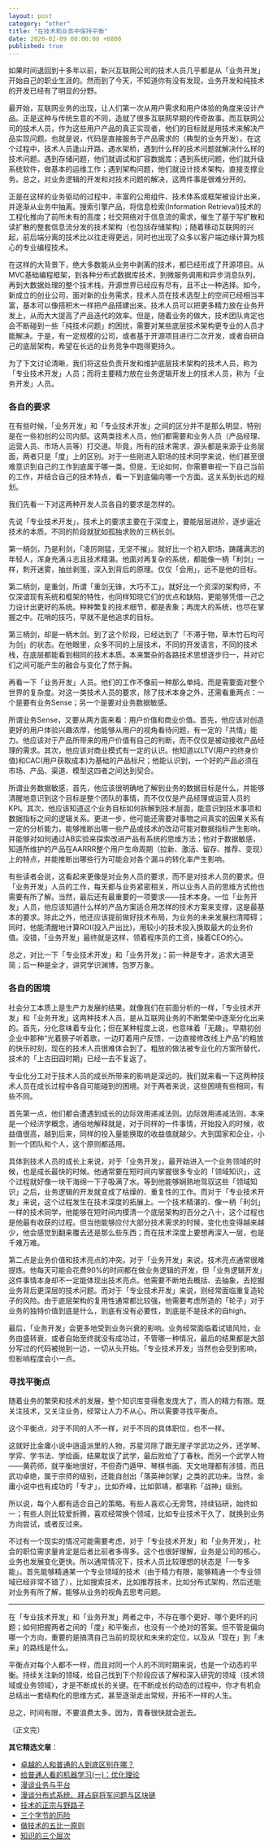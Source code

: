 ```yaml
---
layout: post
category: "other"
title: "在技术和业务中保持平衡"
date: 2020-02-09 00:00:00 +0800
published: true
---
```


如果时间退回到十多年以前，新兴互联网公司的技术人员几乎都是从「业务开发」开始自己的职业生涯的。然而到了今天，不知道你有没有发现，业务开发和纯技术的开发已经有了明显的分野。

<!--more-->

最开始，互联网业务的出现，让人们第一次从用户需求和用户体验的角度来设计产品。正是这种与传统生意的不同，造就了很多互联网早期的传奇故事。而互联网公司的技术人员，作为这些用户产品的真正实现者，他们的目标就是用技术来解决产品实现问题。也就是说，代码是直接服务于产品需求的（典型的业务开发）。在这个过程中，技术人员逢山开路，遇水架桥，遇到什么样的技术问题就解决什么样的技术问题。遇到存储问题，他们就调试和扩容数据库；遇到系统问题，他们就升级系统软件，做基本的运维工作；遇到架构问题，他们就设计技术架构，直接支撑业务。总之，对业务逻辑的开发和对技术问题的解决，这两件事是很难分开的。

正是在这样的业务驱动的过程中，丰富的公用组件、技术体系或框架被设计出来，并逐渐从业务中抽离。搜索引擎产品，将信息检索(Information Retrieval)技术的工程化推向了前所未有的高度；社交网络对于信息流的需求，催生了基于写扩散和读扩散的整套信息流分发的技术架构（也包括存储架构）；随着移动互联网的兴起，前后端分离的技术比以往走得更远，同时也出现了众多以客户端边缘计算为核心的专业编程技术。

在这样的大背景下，绝大多数能从业务中剥离的技术，都已经形成了开源项目。从MVC基础编程框架，到各种分布式数据库技术，到微服务调用和异步消息队列，再到大数据处理的整个技术栈，开源世界已经应有尽有，且不止一种选择。如今，新成立的创业公司，面对新的业务需求，技术人员在技术选型上的空间已经相当丰富，基本可以像搭积木一样把产品搭建出来。技术人员可以把更多精力放在业务开发上，从而大大提高了产品迭代的效率。但是，随着业务的做大，技术团队肯定也会不断碰到一些「纯技术问题」的困扰，需要对某些底层技术架构更专业的人员才能解决。于是，有一定规模的公司，或者基于开源项目进行二次开发，或者自研自己的底层架构，希望在长远的业务竞争中跑得更持久。

为了下文讨论清晰，我们将这些负责开发和维护底层技术架构的技术人员，称为「专业技术开发」人员；而将主要精力放在业务逻辑开发上的技术人员，称为「业务开发」人员。

### 各自的要求

在有些时候，「业务开发」和「专业技术开发」之间的区分并不是那么明显，特别是在一些初创的公司内部。这两类技术人员，他们都需要和业务人员（产品经理、运营人员、市场人员等）打交道。毕竟，所有的技术需求，源头都是来源于业务层面，两者只是「度」上的区别。对于一些刚进入职场的技术同学来说，他们甚至很难意识到自己的工作到底属于哪一类。但是，无论如何，你需要审视一下自己当前的工作，并结合自己的技术特点，看一下到底偏向哪一个方面。这关系到长远的规划。

我们先看一下对这两种开发人员各自的要求是怎样的。

先说「专业技术开发」，技术上的要求主要在于深度上，要能层层进阶，逐步逼近技术的本质。不同的阶段就犹如孤独求败的三柄长剑。

第一柄剑，乃是利剑，「凌厉刚猛，无坚不摧」。就好比一个初入职场，踌躇满志的年轻人，浑身充满斗志且技术精湛。他面对再复杂的系统，都能像一柄「利剑」一样，刺开迷雾，抽丝剥茧，深入到背后的原理。仅仅「会用」，远不是他的目标。

第二柄剑，是重剑，所谓「重剑无锋，大巧不工」。就好比一个资深的架构师，不仅深谙现有系统和框架的特性，也同样知晓它们的优点和缺陷，更能够凭借一己之力设计出更好的系统。种种繁复的技术细节，都是表象；再庞大的系统，也尽在掌握之中。花哨的技巧，早就不是他追求的目标。

第三柄剑，却是一柄木剑。到了这个阶段，已经达到了「不滞于物，草木竹石均可为剑」的状态。在他眼里，众多不同的上层技术，不同的开发语言，不同的技术栈，在底层都能看到相同的技术本质。本来繁杂的各路技术思想逐步归一，并对它们之间可能产生的融合与变化了然于胸。

再看一下「业务开发」人员。他们的工作不像前一种那么单纯，而是需要面对整个世界的复杂度。对这一类技术人员的要求，除了技术本身之外，还需看重两点：一个是要有业务Sense；另一个是要对业务数据敏感。

所谓业务Sense，又要从两方面来看：用户价值和商业价值。首先，他应该对创造更好的用户体验兴趣浓厚，他能够从用户的视角看待问题，有一定的「共情」能力。他应该对于产品所带来的用户价值有自己的判断，而不仅仅是被动接收产品经理的需求。其次，他应该对商业模式有一定的认识。他知道以LTV(用户的终身价值)和CAC(用户获取成本)为基础的产品标尺；他能认识到，一个好的产品必须在市场、产品、渠道、模型这四者之间达到契合。

所谓业务数据敏感，首先，他应该很明确地了解到业务的数据目标是什么，并能够清醒地意识到这个目标是整个团队的事情，而不仅仅是产品经理或运营人员的KPI。其次，他应该知道这个业务目标如何拆解到技术层面，能意识到技术事项和数据指标之间的逻辑关系。更进一步，他可能还需要对事物之间真实的因果关系有一定的分析能力，能够推断出哪一些产品或技术的改动可能对数据指标产生影响，并能够对如何通过AB实验来探索改进产品有系统的思维方法；他对于数据敏感，知道所维护的产品在AARRR整个用户生命周期（拉新、激活、留存、推荐、变现）上的特点，并能推断出哪些行为可能会对各个漏斗的转化率产生影响。

有些读者会说，这看起来更像是对业务人员的要求，而不是对技术人员的要求。但「业务开发」人员的工作，每天都与业务紧密相关，所以业务人员的思维方式他也需要有所了解。当然，最后还有最重要的一项要求——技术本身。一位「业务开发」人员，他应该知道什么样的产品方案适合用怎样的技术方案来支撑，这是最基本的要求。除此之外，他还应该提前做好技术布局，为业务的未来发展扫清障碍；同时，他能清醒地计算ROI(投入产出比)，用较小的技术投入换取最大的业务价值。没错，「业务开发」最终就是这样，领着程序员的工资，操着CEO的心。

总之，对比一下「专业技术开发」和「业务开发」：前一种是专才，追求大道至简；后一种是全才，讲究学识渊博，包罗万象。

### 各自的困境

社会分工本质上是生产力发展的结果。就像我们在前面分析的一样，「专业技术开发」和「业务开发」这两种技术人员，是从互联网业务的不断繁荣中逐渐分化出来的。首先，分化意味着专业化；但在某种程度上说，也意味着「无趣」。早期初创企业中那种“光着膀子听着歌，一边盯着用户反馈，一边直接修改线上产品”的粗放的快乐时刻，现在的技术人员很难体会到了。粗放的做法被专业化的方案所替代，技术的「上古田园时期」已经一去不复返了。

专业化分工对于技术人员的成长所带来的影响是深远的。我们就来看一下这两种技术人员在成长过程中各自可能碰到的困境。对于两者来说，这些困境有些相同，有些不同。

首先第一点，他们都会遭遇到成长的边际效用递减法则。边际效用递减法则，本来是一个经济学概念，通俗地解释就是，对于同样的一件事情，开始投入的时候，收益值很高，越到后来，同样的投入量能换取的收益值就越少。大到国家和企业，小到一个团队和个人，这个原则都适用。

具体到技术人员的成长上来说，对于「业务开发」，最开始进入一个业务领域的时候，也是成长最快的时候。他通常要在短时间内掌握很多专业的「领域知识」，这个过程就好像一块干海绵一下子吸满了水。等到他能够娴熟地驾驭这些「领域知识」之后，业务逻辑的开发就变成了枯燥的、重复性的工作。而对于「专业技术开发」来说，这个过程发生在技术深度的拓展上。一个技术精湛的、像一柄「利剑」一样的技术同学，他能够在短时间内摸清一个底层架构的百分之八十，这个过程也是他最有收获的过程。但当他能够应付大部分技术需求的时候，变化也变得越来越少，他会感觉到翻来覆去还是那么些东西；而在技术深度上要想再深入一层，也是千难万难。

第二点是业务价值和技术亮点的冲突。对于「业务开发」来说，技术亮点通常很难提炼。他每天可能会花费90%的时间都在做业务逻辑的开发，但「业务逻辑开发」这件事情本身却不一定能体现出技术亮点。他需要不断地去概括、去抽象，去挖掘业务背后更深层的技术问题。而对于「专业技术开发」来说，则经常面临重复造轮子的风险。由于底层架构的复用性通常都比较强，他需要考虑所造的「轮子」对于业务的独特价值到底是什么，到底有没有必要性，到底是不是技术的自high。

最后，「业务开发」会更多地受到业务兴衰的影响。业务经常面临着试错风险，业务由盛转衰，或者自始至终就没有成功过，不管哪一种情况，最后的结果都是大部分写过的代码被抛到一边，一切从头开始。「专业技术开发」当然也会受到影响，但影响程度会小一点。

### 寻找平衡点

随着业务的繁荣和技术的发展，整个知识库变得愈发庞大了，而人的精力有限。既关注技术，又关注业务，经常让人力不从心。所以需要寻找平衡点。

这个平衡点，对于不同的人不一样，对于不同的具体职位，也不一样。

这就好比金庸小说中逍遥派里的人物，苏星河除了跟无崖子学武功之外，还学琴、学弈、学书法、学绘画，结果耽误了武学，最后败给了丁春秋。而另一个武学人物——黄药师，就平衡地很好，不但奇门遁甲、琴棋书画、天文地理都有涉猎，而且武功卓绝，属于宗师的级别，还能自创出「落英神剑掌」之类的武功来。当然，金庸小说中也有成功的「专才」，比如乔峰，比如郭靖，都堪称「战神」级别。

所以说，每个人都有适合自己的策略。有些人喜欢心无旁骛，持续钻研，始终如一；有些人则比较爱折腾，喜欢经常换个领域，比如专业技术干久了，就换到业务方向尝试，或者反过来。

不过有一个现实的情况可能需要考虑，对于「专业技术开发」和「业务开发」，社会的职位需求量肯定是后者比前者多得多。这个也很好理解，业务是公司的核心，业务也发展变化更快。所以通常情况下，技术人员比较理想的状态是「一专多能」。首先能够精通某一个专业领域的技术（由于精力有限，能够精通一个专业领域已经非常不错了），比如搜索技术，比如推荐技术，比如分布式架构，然后还能对业务有所了解，能够从业务的视角去思考问题。

---

在「专业技术开发」和「业务开发」两者之中，不存在哪个更好、哪个更坏的问题；如何把握两者之间的「度」和平衡点，也没有一个绝对的答案。但不管是偏向哪一个方向，重要的是搞清自己当前的现状和未来的定位，以及从「现在」到「未来」的路线是什么。

平衡点对每个人都不一样，而且对同一个人的不同时期来说，也是一个动态的平衡。持续关注新的领域，给自己找到下个阶段应该了解和深入研究的领域（技术领域或业务领域），才是不断成长的关键。在不断成长的动态的过程中，你才有机会总结出一套结构化的思维方式，甚至逐渐走出常规，开拓不一样的人生。

总之，时间有限，不要浪费太多。因为，青春很快就会逝去。

（正文完）

**其它精选文章**：

* [卓越的人和普通的人到底区别在哪？](https://mp.weixin.qq.com/s/7xXtmQ31ZkaPcFXVej4Yeg)
* [给普通人看的机器学习(一)：优化理论](https://mp.weixin.qq.com/s/-lJyRREez1ITxomizuhPAw)
* [漫谈业务与平台](https://mp.weixin.qq.com/s/gPE2XTqTHaN8Bg7NnfOoBw)
* [漫谈分布式系统、拜占庭将军问题与区块链](https://mp.weixin.qq.com/s/tngWdvoev8SQiyKt1gy5vw)
* [技术的正宗与野路子](https://mp.weixin.qq.com/s/_Emd5WoQrXJ3oRGxenTl7A)
* [三个字节的历险](https://mp.weixin.qq.com/s/6Gyzfo4vF5mh59Xzvgm4UA)
* [做技术的五比一原则](https://mp.weixin.qq.com/s/VfePdDnKkOlsxdm_slQp5g)
* [知识的三个层次](https://mp.weixin.qq.com/s/HnbBeQKG3SibP6q8eqVVJQ)